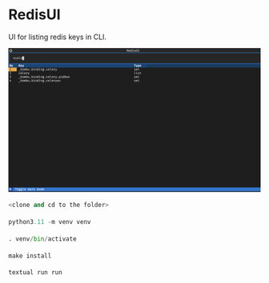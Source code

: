 # RedisUI

UI for listing redis keys in CLI.

![Example](./example.png)

```python
<clone and cd to the folder>

python3.11 -m venv venv

. venv/bin/activate

make install

textual run run
```
